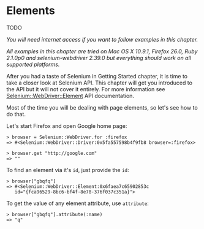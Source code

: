 # Elements

TODO

*You will need internet access if you want to follow examples in this chapter.*

*All examples in this chapter are tried on Mac OS X 10.9.1, Firefox 26.0, Ruby 2.1.0p0 and selenium-webdriver 2.39.0 but everything should work on all supported platforms.*

After you had a taste of Selenium in Getting Started chapter, it is time to take a closer look at Selenium API. This chapter will get you introduced to the API but it will not cover it entirely. For more information see [Selenium::WebDriver::Element](http://rdoc.info/gems/selenium-webdriver/Selenium/WebDriver/Element) API documentation.

Most of the time you will be dealing with page elements, so let's see how to do that.

Let's start Firefox and open Google home page:

    > browser = Selenium::WebDriver.for :firefox
    => #<Selenium::WebDriver::Driver:0x5fa557598b4f9fb8 browser=:firefox>

    > browser.get "http://google.com"
    => ""

To find an element via it's `id`, just provide the `id`:

    > browser["gbqfq"]
    => #<Selenium::WebDriver::Element:0x6faea7c65902853c
       id="{fca96529-8bc6-bf4f-8e78-376f037c351a}">

To get the value of any element attribute, use `attribute`:

    > browser["gbqfq"].attribute(:name)
    => "q"
